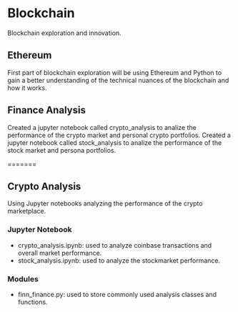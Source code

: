 # Blockchain
Blockchain exploration and innovation.

## Ethereum

First part of blockchain exploration will be using Ethereum and Python to gain a better understanding of the technical nuances of the blockchain and how it works.

## Finance Analysis

Created a jupyter notebook called crypto_analysis to analize the performance of the crypto market and personal crypto portfolios.
Created a jupyter notebook called stock_analysis to analize the performance of the stock market and persona portfolios.

=======
## Crypto Analysis

Using Jupyter notebooks analyzing the performance of the crypto marketplace.

### Jupyter Notebook
- crypto_analysis.ipynb: used to analyze coinbase transactions and overall market performance.
- stock_analysis.ipynb: used to analyze the stockmarket performance.

### Modules
- finn_finance.py: used to store commonly used analysis classes and functions.
